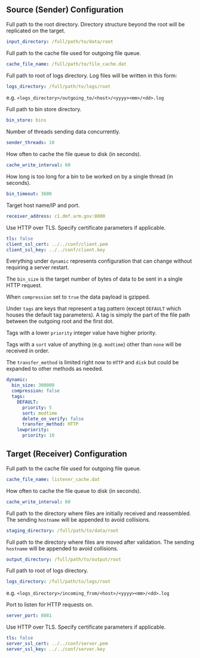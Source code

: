 Source (Sender) Configuration
-----------------------------

Full path to the root directory.  Directory structure beyond the root will be replicated on the target.
```yaml
input_directory: /full/path/to/data/root
```

Full path to the cache file used for outgoing file queue.
```yaml
cache_file_name: /full/path/to/file_cache.dat
```

Full path to root of logs directory.  Log files will be written in this form:

```yaml
logs_directory: /full/path/to/logs/root
```

e.g. `<logs_directory>/outgoing_to/<host>/<yyyy><mm>/<dd>.log`

Full path to bin store directory.
```yaml
bin_store: bins
```

Number of threads sending data concurrently.
```yaml
sender_threads: 10
```

How often to cache the file queue to disk (in seconds).
```yaml
cache_write_interval: 60
```

How long is too long for a bin to be worked on by a single thread (in seconds).
```yaml
bin_timeout: 3600
```

Target host name/IP and port.
```yaml
receiver_address: c1.dmf.arm.gov:8000
```

Use HTTP over TLS.  Specify certificate parameters if applicable.
```yaml
tls: false
client_ssl_cert: ../../conf/client.pem
client_ssl_key: ../../conf/client.key
```

Everything under `dynamic` represents configuration that can change without requiring a server restart.

The `bin_size` is the target number of bytes of data to be sent in a single HTTP request.

When `compression` set to `true` the data payload is gzipped.

Under `tags` are keys that represent a tag pattern (except `DEFAULT` which houses the default tag parameters).
A tag is simply the part of the file path between the outgoing root and the first dot.

Tags with a lower `priority` integer value have higher priority.

Tags with a `sort` value of  anything (e.g. `modtime`) other than `none` will be received in order.

The `transfer_method` is limited right now to `HTTP` and `disk` but could be expanded to other methods as needed.
```yaml
dynamic:
  bin_size: 300000
  compression: false
  tags:
    DEFAULT:
      priority: 5
      sort: modtime
      delete_on_verify: false
      transfer_method: HTTP
    lowpriority:
      priority: 10
```


Target (Receiver) Configuration
-------------------------------

Full path to the cache file used for outgoing file queue.
```yaml
cache_file_name: listener_cache.dat
```

How often to cache the file queue to disk (in seconds).
```yaml
cache_write_interval: 60
```

Full path to the directory where files are initially received and reassembled.  The sending `hostname` will be appended to avoid collisions.
```yaml
staging_directory: /full/path/to/data/root
```

Full path to the directory where files are moved after validation.  The sending `hostname` will be appended to avoid collisions.
```yaml
output_directory: /full/path/to/output/root
```

Full path to root of logs directory.

```yaml
logs_directory: /full/path/to/logs/root
```
e.g. `<logs_directory>/incoming_from/<host>/<yyyy><mm>/<dd>.log`

Port to listen for HTTP requests on.
```yaml
server_port: 8081
```

Use HTTP over TLS.  Specify certificate parameters if applicable.
```yaml
tls: false
server_ssl_cert: ../../conf/server.pem
server_ssl_key: ../../conf/server.key
```
